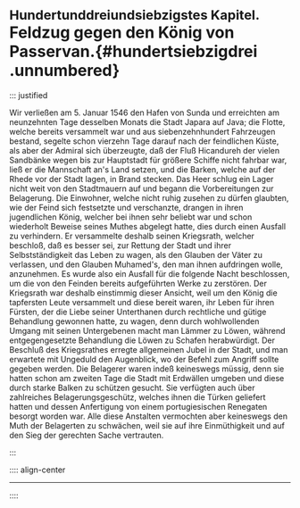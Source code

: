# <small>Hundertunddreiundsiebzigstes Kapitel.</small><br />Feldzug gegen den König von Passervan.{#hundertsiebzigdrei .unnumbered}

::: justified

Wir verließen am 5. Januar 1546 den Hafen von Sunda und erreichten am
neunzehnten Tage desselben Monats die Stadt Japara auf Java; die Flotte, welche
bereits versammelt war und aus siebenzehnhundert Fahrzeugen bestand, segelte
schon vierzehn Tage darauf nach der feindlichen Küste, als aber der Admiral sich
überzeugte, daß der Fluß Hicandureh der vielen Sandbänke wegen bis zur
Hauptstadt für größere Schiffe nicht fahrbar war, ließ er die Mannschaft an's
Land setzen, und die Barken, welche auf der Rhede vor der Stadt lagen, in Brand
stecken. Das Heer schlug ein Lager nicht weit von den Stadtmauern auf und begann
die Vorbereitungen zur Belagerung. Die Einwohner, welche nicht ruhig zusehen zu
dürfen glaubten, wie der Feind sich festsetzte und verschanzte, drangen in ihren
jugendlichen König, welcher bei ihnen sehr beliebt war und schon wiederholt
Beweise seines Muthes abgelegt hatte, dies durch einen Ausfall zu verhindern. Er
versammelte deshalb seinen Kriegsrath, welcher beschloß, daß es besser sei, zur
Rettung der Stadt und ihrer Selbstständigkeit das Leben zu wagen, als den
Glauben der Väter zu verlassen, und den Glauben Muhamed's, den man ihnen
aufdringen wolle, anzunehmen. Es wurde also ein Ausfall für die folgende Nacht
beschlossen, um die von den Feinden bereits aufgeführten Werke zu zerstören. Der
Kriegsrath war deshalb einstimmig dieser Ansicht, weil um den König die
tapfersten Leute versammelt und diese bereit waren, ihr Leben für ihren Fürsten,
der die Liebe seiner Unterthanen durch rechtliche und gütige Behandlung gewonnen
hatte, zu wagen, denn durch wohlwollenden Umgang mit seinen Untergebenen macht
man Lämmer zu Löwen, während entgegengesetzte Behandlung die Löwen zu Schafen
herabwürdigt. Der Beschluß des Kriegsrathes erregte allgemeinen Jubel in der
Stadt, und man erwartete mit Ungeduld den Augenblick, wo der Befehl zum Angriff
sollte gegeben werden. Die Belagerer waren indeß keineswegs müssig, denn sie
hatten schon am zweiten Tage die Stadt mit Erdwällen umgeben und diese durch
starke Balken zu schützen gesucht. Sie verfügten auch über zahlreiches
Belagerungsgeschütz, welches ihnen die Türken geliefert hatten und dessen
Anfertigung von einem portugiesischen Renegaten besorgt worden war. Alle diese
Anstalten vermochten aber keineswegs den Muth der Belagerten zu schwächen, weil
sie auf ihre Einmüthigkeit und auf den Sieg der gerechten Sache vertrauten. 

:::

:::: align-center
****
::::
